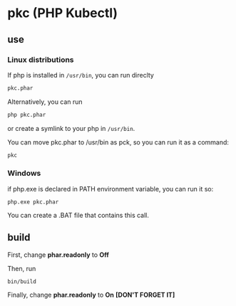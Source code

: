 # pkc (PHP Kubectl)

## use

### Linux distributions

If php is installed in `/usr/bin`, you can run direclty

```bash
pkc.phar
```
Alternatively, you can run

```bash
php pkc.phar
```
or create a symlink to your php in `/usr/bin`.

You can move pkc.phar to /usr/bin as pck, so you can run it as a command:

```bash
pkc
```

### Windows

if php.exe is declared in PATH environment variable, you can run it so:

```
php.exe pkc.phar
```

You can create a .BAT file that contains this call.
  
## build

First, change **phar.readonly** to **Off**

Then, run 

```bash
bin/build
```

Finally, change **phar.readonly** to **On** **[DON'T FORGET IT]**


